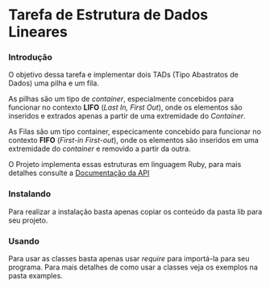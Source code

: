Tarefa de Estrutura de Dados Lineares
=============

### Introdução ###

O objetivo dessa tarefa e implementar dois TADs (Tipo Abastratos de Dados) uma pilha e um fila.

As pilhas são um tipo de _container_, especialmente concebidos para funcionar no contexto **LIFO** (_Last In, First Out_), onde os elementos são inseridos e extrados apenas a partir de uma extremidade do _Container_.

As Filas são um tipo container, especicamente concebido para funcionar no contexto **FIFO** (_First-in First-out_), onde os elementos são inseridos em uma extremidade do _container_ e removido a partir da outra.

O Projeto implementa essas estruturas em linguagem Ruby, para mais detalhes consulte a [Documentação da API](http://roldaojr.github.io/ifrn-tads-edl/doc/)

### Instalando ###

Para realizar a instalação basta apenas copiar os conteúdo da pasta lib para seu projeto.

### Usando ###

Para usar as classes basta apenas usar _require_ para importá-la para seu programa.
Para mais detalhes de como usar a classes veja os exemplos na pasta examples.